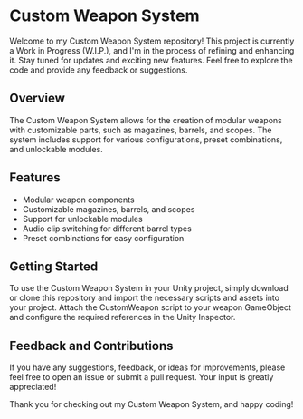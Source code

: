 # Custom Weapon System

Welcome to my Custom Weapon System repository! This project is currently a Work in Progress (W.I.P.), and I'm in the process of refining and enhancing it. Stay tuned for updates and exciting new features. Feel free to explore the code and provide any feedback or suggestions.

## Overview

The Custom Weapon System allows for the creation of modular weapons with customizable parts, such as magazines, barrels, and scopes. The system includes support for various configurations, preset combinations, and unlockable modules.

## Features

- Modular weapon components
- Customizable magazines, barrels, and scopes
- Support for unlockable modules
- Audio clip switching for different barrel types
- Preset combinations for easy configuration

## Getting Started

To use the Custom Weapon System in your Unity project, simply download or clone this repository and import the necessary scripts and assets into your project. Attach the CustomWeapon script to your weapon GameObject and configure the required references in the Unity Inspector.

## Feedback and Contributions

If you have any suggestions, feedback, or ideas for improvements, please feel free to open an issue or submit a pull request. Your input is greatly appreciated!

Thank you for checking out my Custom Weapon System, and happy coding!

